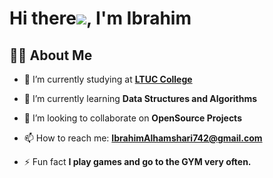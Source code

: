 # Hi there<img src="https://raw.githubusercontent.com/MartinHeinz/MartinHeinz/master/wave.gif">, I'm Ibrahim


## 🙋‍♂️ About Me

- 🔭 I’m currently studying at **[LTUC College](https://asac.ltuc.com/)**

- 🌱 I’m currently learning **Data Structures and Algorithms**

- 👯 I’m looking to collaborate on **OpenSource Projects**

<!-- - 🤔 I’m looking for help with ...

- 💬 Ask me about ... -->

- 📫 How to reach me: **IbrahimAlhamshari742@gmail.com**

<!-- - 😄 Pronouns: ...
 -->
- ⚡ Fun fact **I play games and go to the GYM very often.**

